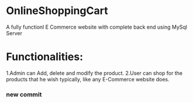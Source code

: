 # OnlineShoppingCart
A fully functionl E Commerce website with complete back end using MySql Server
# Functionalities:
1.Admin can Add, delete and modify the product.
2.User can shop for the products that he wish typically, like any E-Commerce website does.


### new commit
